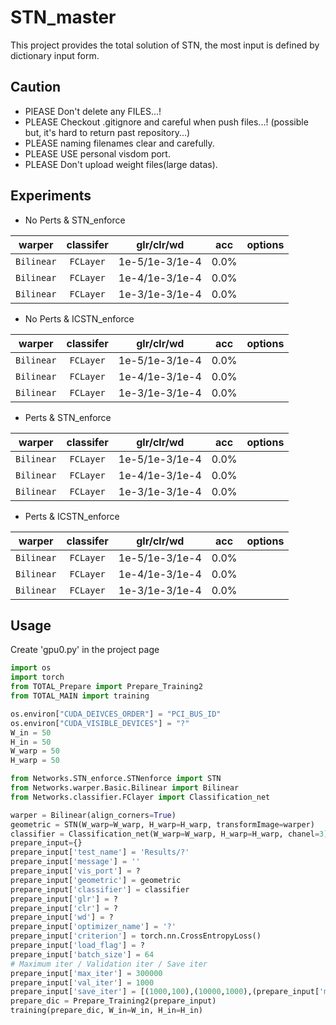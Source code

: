 # STN_master
This project provides the total solution of STN, the most input is defined by dictionary input form.
## Caution
- PlEASE Don't delete any FILES...!
- PLEASE Checkout .gitignore and careful when push files...! 
(possible but, it's hard to return past repository...)
- PLEASE naming filenames clear and carefully.
- PLEASE USE personal visdom port.
- PLEASE Don't upload weight files(large datas).
## Experiments
- No Perts & STN_enforce

| warper | classifer | glr/clr/wd | acc | options |
|:---:|:---:|:---:|:---:|:---:|
|`Bilinear`|`FCLayer`|1e-5/1e-3/1e-4|0.0%||
|`Bilinear`|`FCLayer`|1e-4/1e-3/1e-4|0.0%||
|`Bilinear`|`FCLayer`|1e-3/1e-3/1e-4|0.0%||

- No Perts & ICSTN_enforce

| warper | classifer | glr/clr/wd | acc | options |
|:---:|:---:|:---:|:---:|:---:|
|`Bilinear`|`FCLayer`|1e-5/1e-3/1e-4|0.0%||
|`Bilinear`|`FCLayer`|1e-4/1e-3/1e-4|0.0%||
|`Bilinear`|`FCLayer`|1e-3/1e-3/1e-4|0.0%||

- Perts & STN_enforce

| warper | classifer | glr/clr/wd | acc | options |
|:---:|:---:|:---:|:---:|:---:|
|`Bilinear`|`FCLayer`|1e-5/1e-3/1e-4|0.0%||
|`Bilinear`|`FCLayer`|1e-4/1e-3/1e-4|0.0%||
|`Bilinear`|`FCLayer`|1e-3/1e-3/1e-4|0.0%||

- Perts & ICSTN_enforce

| warper | classifer | glr/clr/wd | acc | options |
|:---:|:---:|:---:|:---:|:---:|
|`Bilinear`|`FCLayer`|1e-5/1e-3/1e-4|0.0%||
|`Bilinear`|`FCLayer`|1e-4/1e-3/1e-4|0.0%||
|`Bilinear`|`FCLayer`|1e-3/1e-3/1e-4|0.0%||

## Usage
Create 'gpu0.py' in the project page 
``` Python
import os
import torch
from TOTAL_Prepare import Prepare_Training2
from TOTAL_MAIN import training

os.environ["CUDA_DEIVCES_ORDER"] = "PCI_BUS_ID"
os.environ["CUDA_VISIBLE_DEVICES"] = "?"
W_in = 50
H_in = 50
W_warp = 50
H_warp = 50

from Networks.STN_enforce.STNenforce import STN
from Networks.warper.Basic.Bilinear import Bilinear
from Networks.classifier.FClayer import Classification_net

warper = Bilinear(align_corners=True)
geometric = STN(W_warp=W_warp, H_warp=H_warp, transformImage=warper)
classifier = Classification_net(W_warp=W_warp, H_warp=H_warp, chanel=3)
prepare_input={}
prepare_input['test_name'] = 'Results/?'
prepare_input['message'] = ''
prepare_input['vis_port'] = ?
prepare_input['geometric'] = geometric
prepare_input['classifier'] = classifier
prepare_input['glr'] = ?
prepare_input['clr'] = ?
prepare_input['wd'] = ?
prepare_input['optimizer_name'] = '?'
prepare_input['criterion'] = torch.nn.CrossEntropyLoss()
prepare_input['load_flag'] = ?
prepare_input['batch_size'] = 64
# Maximum iter / Validation iter / Save iter
prepare_input['max_iter'] = 300000
prepare_input['val_iter'] = 1000
prepare_input['save_iter'] = [(1000,100),(10000,1000),(prepare_input['max_iter'],20000)] #[(iter, period)...]
prepare_dic = Prepare_Training2(prepare_input)
training(prepare_dic, W_in=W_in, H_in=H_in)
```
